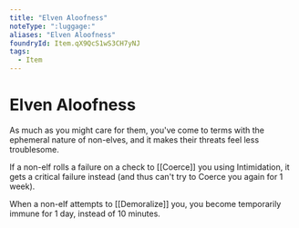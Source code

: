 ```yaml
---
title: "Elven Aloofness"
noteType: ":luggage:"
aliases: "Elven Aloofness"
foundryId: Item.qX9QcS1wS3CH7yNJ
tags:
  - Item
---
```


# Elven Aloofness

As much as you might care for them, you've come to terms with the ephemeral nature of non-elves, and it makes their threats feel less troublesome.

If a non-elf rolls a failure on a check to [[Coerce]] you using Intimidation, it gets a critical failure instead (and thus can't try to Coerce you again for 1 week).

When a non-elf attempts to [[Demoralize]] you, you become temporarily immune for 1 day, instead of 10 minutes.
